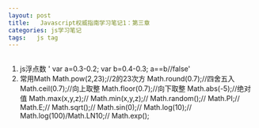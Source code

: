 ```yaml
---
layout: post
title:   Javascript权威指南学习笔记1：第三章
categories: js学习笔记
tags:   js tag
---
```

##
1. js浮点数
'
var a=0.3-0.2;
var b=0.4-0.3;
a==b//false'
2. 常用Math
Math.pow(2,23);//2的23次方
Math.round(0.7);//四舍五入
Math.ceil(0.7);//向上取整
Math.floor(0.7);//向下取整
Math.abs(-5);//绝对值
Math.max(x,y,z);//
Math.min(x,y,z);//
Math.random();//
Math.PI;//
Math.E;//
Math.sqrt();//
Math.sin(0);//
Math.log(10);//
Math.log(100)/Math.LN10;//
Math.exp();
